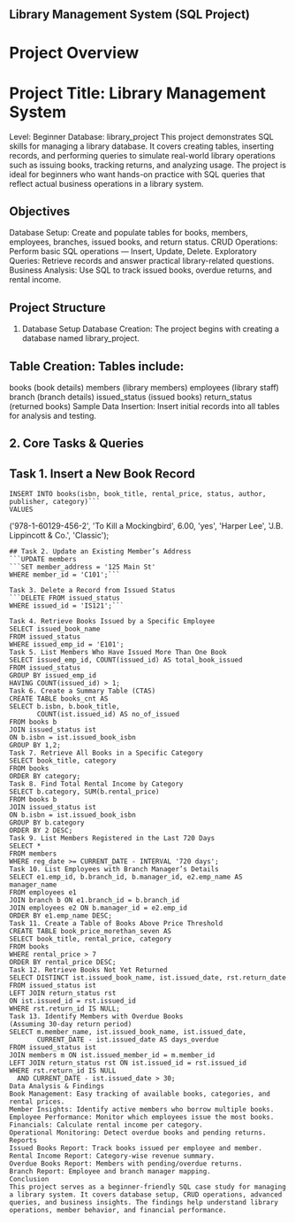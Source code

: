## Library Management System (SQL Project)
# Project Overview
# Project Title: Library Management System
Level: Beginner
Database: library_project
This project demonstrates SQL skills for managing a library database. It covers creating tables, inserting records, and performing queries to simulate real-world library operations such as issuing books, tracking returns, and analyzing usage.
The project is ideal for beginners who want hands-on practice with SQL queries that reflect actual business operations in a library system.
## Objectives
Database Setup: Create and populate tables for books, members, employees, branches, issued books, and return status.
CRUD Operations: Perform basic SQL operations — Insert, Update, Delete.
Exploratory Queries: Retrieve records and answer practical library-related questions.
Business Analysis: Use SQL to track issued books, overdue returns, and rental income.
## Project Structure
1. Database Setup
Database Creation: The project begins with creating a database named library_project.
## Table Creation: Tables include:

books (book details)
members (library members)
employees (library staff)
branch (branch details)
issued_status (issued books)
return_status (returned books)
Sample Data Insertion: Insert initial records into all tables for analysis and testing.
## 2. Core Tasks & Queries

## Task 1. Insert a New Book Record
```
INSERT INTO books(isbn, book_title, rental_price, status, author, publisher, category)```
VALUES
```
('978-1-60129-456-2', 'To Kill a Mockingbird', 6.00, 'yes', 'Harper Lee', 'J.B. Lippincott & Co.', 'Classic');

```
## Task 2. Update an Existing Member’s Address
```UPDATE members
```SET member_address = '125 Main St'
WHERE member_id = 'C101';```

Task 3. Delete a Record from Issued Status 
```DELETE FROM issued_status
WHERE issued_id = 'IS121';```

Task 4. Retrieve Books Issued by a Specific Employee
SELECT issued_book_name
FROM issued_status
WHERE issued_emp_id = 'E101';
Task 5. List Members Who Have Issued More Than One Book
SELECT issued_emp_id, COUNT(issued_id) AS total_book_issued
FROM issued_status
GROUP BY issued_emp_id
HAVING COUNT(issued_id) > 1;
Task 6. Create a Summary Table (CTAS)
CREATE TABLE books_cnt AS
SELECT b.isbn, b.book_title,
       COUNT(ist.issued_id) AS no_of_issued
FROM books b
JOIN issued_status ist
ON b.isbn = ist.issued_book_isbn
GROUP BY 1,2;
Task 7. Retrieve All Books in a Specific Category
SELECT book_title, category
FROM books
ORDER BY category;
Task 8. Find Total Rental Income by Category
SELECT b.category, SUM(b.rental_price)
FROM books b
JOIN issued_status ist
ON b.isbn = ist.issued_book_isbn
GROUP BY b.category
ORDER BY 2 DESC;
Task 9. List Members Registered in the Last 720 Days
SELECT *
FROM members
WHERE reg_date >= CURRENT_DATE - INTERVAL '720 days';
Task 10. List Employees with Branch Manager’s Details
SELECT e1.emp_id, b.branch_id, b.manager_id, e2.emp_name AS manager_name
FROM employees e1
JOIN branch b ON e1.branch_id = b.branch_id
JOIN employees e2 ON b.manager_id = e2.emp_id
ORDER BY e1.emp_name DESC;
Task 11. Create a Table of Books Above Price Threshold
CREATE TABLE book_price_morethan_seven AS
SELECT book_title, rental_price, category
FROM books
WHERE rental_price > 7
ORDER BY rental_price DESC;
Task 12. Retrieve Books Not Yet Returned
SELECT DISTINCT ist.issued_book_name, ist.issued_date, rst.return_date
FROM issued_status ist
LEFT JOIN return_status rst
ON ist.issued_id = rst.issued_id
WHERE rst.return_id IS NULL;
Task 13. Identify Members with Overdue Books
(Assuming 30-day return period)
SELECT m.member_name, ist.issued_book_name, ist.issued_date,
       CURRENT_DATE - ist.issued_date AS days_overdue
FROM issued_status ist
JOIN members m ON ist.issued_member_id = m.member_id
LEFT JOIN return_status rst ON ist.issued_id = rst.issued_id
WHERE rst.return_id IS NULL
  AND CURRENT_DATE - ist.issued_date > 30;
Data Analysis & Findings
Book Management: Easy tracking of available books, categories, and rental prices.
Member Insights: Identify active members who borrow multiple books.
Employee Performance: Monitor which employees issue the most books.
Financials: Calculate rental income per category.
Operational Monitoring: Detect overdue books and pending returns.
Reports
Issued Books Report: Track books issued per employee and member.
Rental Income Report: Category-wise revenue summary.
Overdue Books Report: Members with pending/overdue returns.
Branch Report: Employee and branch manager mapping.
Conclusion
This project serves as a beginner-friendly SQL case study for managing a library system. It covers database setup, CRUD operations, advanced queries, and business insights. The findings help understand library operations, member behavior, and financial performance.
